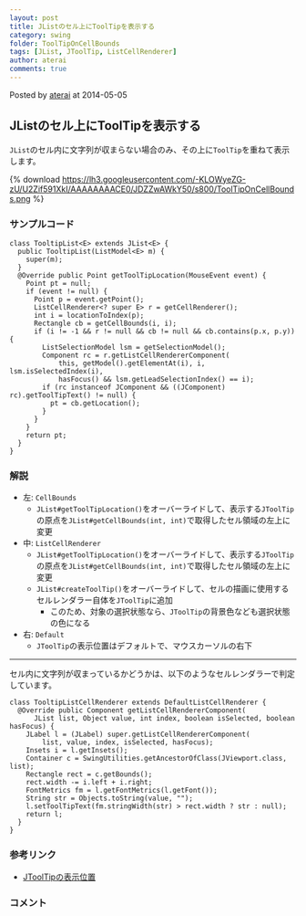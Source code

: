 ```yaml
---
layout: post
title: JListのセル上にToolTipを表示する
category: swing
folder: ToolTipOnCellBounds
tags: [JList, JToolTip, ListCellRenderer]
author: aterai
comments: true
---
```


Posted by [aterai](http://terai.xrea.jp/aterai.html) at 2014-05-05

## JListのセル上にToolTipを表示する
`JList`のセル内に文字列が収まらない場合のみ、その上に`ToolTip`を重ねて表示します。


{% download https://lh3.googleusercontent.com/-KLOWyeZG-zU/U2Zif591XkI/AAAAAAAACE0/JDZZwAWkY50/s800/ToolTipOnCellBounds.png %}

### サンプルコード
<pre class="prettyprint"><code>class TooltipList&lt;E&gt; extends JList&lt;E&gt; {
  public TooltipList(ListModel&lt;E&gt; m) {
    super(m);
  }
  @Override public Point getToolTipLocation(MouseEvent event) {
    Point pt = null;
    if (event != null) {
      Point p = event.getPoint();
      ListCellRenderer&lt;? super E&gt; r = getCellRenderer();
      int i = locationToIndex(p);
      Rectangle cb = getCellBounds(i, i);
      if (i != -1 &amp;&amp; r != null &amp;&amp; cb != null &amp;&amp; cb.contains(p.x, p.y)) {
        ListSelectionModel lsm = getSelectionModel();
        Component rc = r.getListCellRendererComponent(
            this, getModel().getElementAt(i), i, lsm.isSelectedIndex(i),
            hasFocus() &amp;&amp; lsm.getLeadSelectionIndex() == i);
        if (rc instanceof JComponent &amp;&amp; ((JComponent) rc).getToolTipText() != null) {
          pt = cb.getLocation();
        }
      }
    }
    return pt;
  }
}
</code></pre>

### 解説
- 左: `CellBounds`
    - `JList#getToolTipLocation()`をオーバーライドして、表示する`JToolTip`の原点を`JList#getCellBounds(int, int)`で取得したセル領域の左上に変更
- 中: `ListCellRenderer`
    - `JList#getToolTipLocation()`をオーバーライドして、表示する`JToolTip`の原点を`JList#getCellBounds(int, int)`で取得したセル領域の左上に変更
    - `JList#createToolTip()`をオーバーライドして、セルの描画に使用するセルレンダラー自体を`JToolTip`に追加
        - このため、対象の選択状態なら、`JToolTip`の背景色なども選択状態の色になる
- 右: `Default`
    - `JToolTip`の表示位置はデフォルトで、マウスカーソルの右下

<!-- dummy comment line for breaking list -->

- - - -
セル内に文字列が収まっているかどうかは、以下のようなセルレンダラーで判定しています。

<pre class="prettyprint"><code>class TooltipListCellRenderer extends DefaultListCellRenderer {
  @Override public Component getListCellRendererComponent(
      JList list, Object value, int index, boolean isSelected, boolean hasFocus) {
    JLabel l = (JLabel) super.getListCellRendererComponent(
        list, value, index, isSelected, hasFocus);
    Insets i = l.getInsets();
    Container c = SwingUtilities.getAncestorOfClass(JViewport.class, list);
    Rectangle rect = c.getBounds();
    rect.width -= i.left + i.right;
    FontMetrics fm = l.getFontMetrics(l.getFont());
    String str = Objects.toString(value, "");
    l.setToolTipText(fm.stringWidth(str) &gt; rect.width ? str : null);
    return l;
  }
}
</code></pre>

### 参考リンク
- [JToolTipの表示位置](http://terai.xrea.jp/Swing/ToolTipLocation.html)

<!-- dummy comment line for breaking list -->

### コメント
